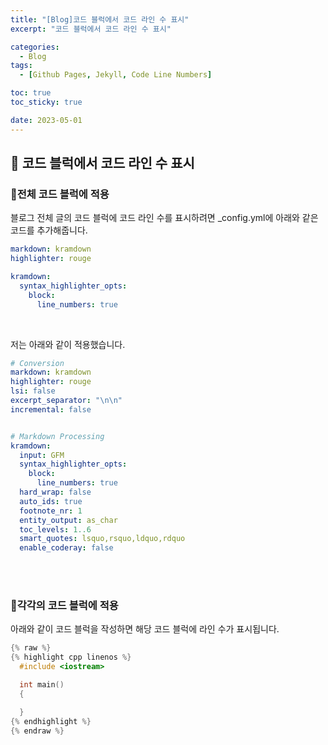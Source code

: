 ```yaml
---
title: "[Blog]코드 블럭에서 코드 라인 수 표시"
excerpt: "코드 블럭에서 코드 라인 수 표시"

categories:
  - Blog
tags:
  - [Github Pages, Jekyll, Code Line Numbers]

toc: true
toc_sticky: true

date: 2023-05-01
---
```


## 📝 코드 블럭에서 코드 라인 수 표시
### 📌전체 코드 블럭에 적용

블로그 전체 글의 코드 블럭에 코드 라인 수를 표시하려면 _config.yml에 아래와 같은 코드를 추가해줍니다.

```yml
markdown: kramdown
highlighter: rouge

kramdown:
  syntax_highlighter_opts:
    block:
      line_numbers: true
```

<br>

저는 아래와 같이 적용했습니다.

```yml
# Conversion
markdown: kramdown
highlighter: rouge
lsi: false
excerpt_separator: "\n\n"
incremental: false


# Markdown Processing
kramdown:
  input: GFM
  syntax_highlighter_opts:
    block:
      line_numbers: true
  hard_wrap: false
  auto_ids: true
  footnote_nr: 1
  entity_output: as_char
  toc_levels: 1..6
  smart_quotes: lsquo,rsquo,ldquo,rdquo
  enable_coderay: false
```

<br><br>

### 📌각각의 코드 블럭에 적용
아래와 같이 코드 블럭을 작성하면 해당 코드 블럭에 라인 수가 표시됩니다.

```cpp
{% raw %}
{% highlight cpp linenos %}
  #include <iostream>

  int main()
  {

  }
{% endhighlight %}
{% endraw %}
```

<br><br>